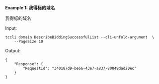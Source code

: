 **Example 1: 我得标的域名**

我得标的域名

Input: 

```
tccli domain DescribeBiddingSuccessfulList --cli-unfold-argument  \
    --PageSize 10
```

Output: 
```
{
    "Response": {
        "RequestId": "340187d9-be66-43e7-a837-80049dad20ec"
    }
}
```

